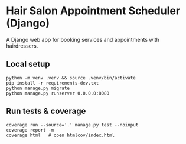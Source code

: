 # Hair Salon Appointment Scheduler (Django)

A Django web app for booking services and appointments with hairdressers.

## Local setup
    python -m venv .venv && source .venv/bin/activate
    pip install -r requirements-dev.txt
    python manage.py migrate
    python manage.py runserver 0.0.0.0:8080

## Run tests & coverage
    coverage run --source='.' manage.py test --noinput
    coverage report -m
    coverage html   # open htmlcov/index.html
